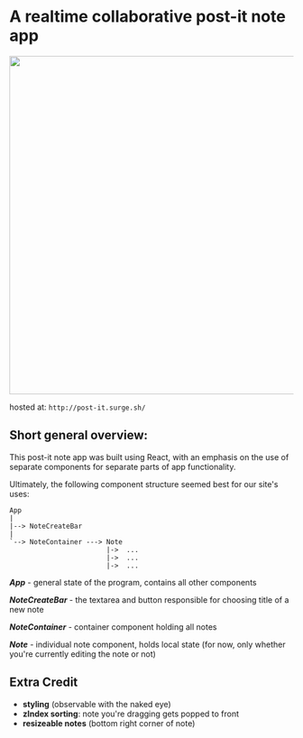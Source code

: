# A realtime collaborative post-it note app 

<img src="https://raw.githubusercontent.com/ahsanazim/note_taking_app_react/master/imgs/demo.gif" width="600">

hosted at: `http://post-it.surge.sh/`


## Short general overview:

This post-it note app was built using React, with an emphasis on the use of separate components for separate parts of app functionality. 

Ultimately, the following component structure seemed best for our site's uses: 

```
App
|
|--> NoteCreateBar
|
`--> NoteContainer ---> Note
						|->  ...
						|->  ... 
						|->  ... 
```
***App*** - general state of the program, contains all other components

***NoteCreateBar*** - the textarea and button responsible for choosing title of a new note

***NoteContainer*** - container component holding all notes

***Note*** - individual note component, holds local state (for now, only whether you're currently editing the note or not)

## Extra Credit 

- **styling** (observable with the naked eye)
- **zIndex sorting**: note you're dragging gets popped to front
- **resizeable notes** (bottom right corner of note)
